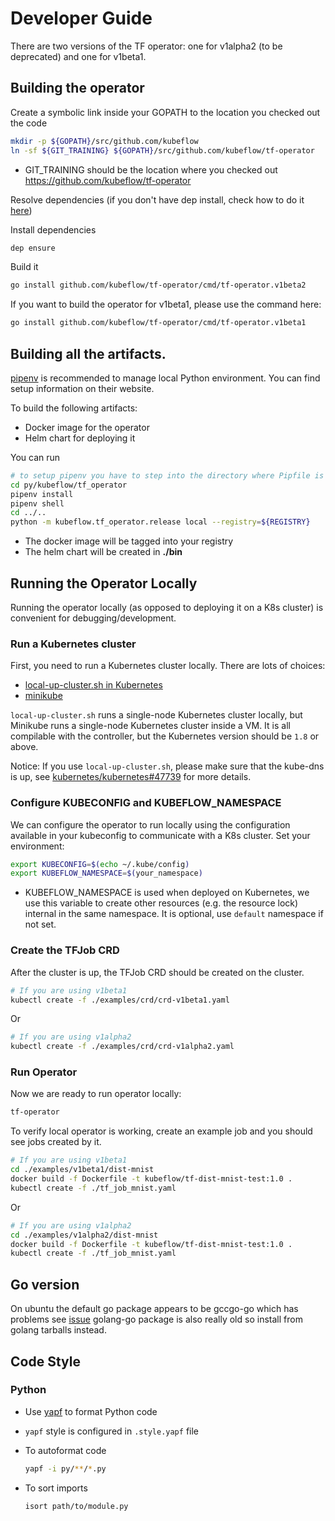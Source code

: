 # Developer Guide

There are two versions of the TF operator: one for v1alpha2 (to be deprecated) and one for v1beta1.

## Building the operator

Create a symbolic link inside your GOPATH to the location you checked out the code

```sh
mkdir -p ${GOPATH}/src/github.com/kubeflow
ln -sf ${GIT_TRAINING} ${GOPATH}/src/github.com/kubeflow/tf-operator
```

* GIT_TRAINING should be the location where you checked out https://github.com/kubeflow/tf-operator

Resolve dependencies (if you don't have dep install, check how to do it [here](https://github.com/golang/dep))

Install dependencies

```sh
dep ensure
```

Build it

```sh
go install github.com/kubeflow/tf-operator/cmd/tf-operator.v1beta2
```

If you want to build the operator for v1beta1, please use the command here:

```sh
go install github.com/kubeflow/tf-operator/cmd/tf-operator.v1beta1
```

## Building all the artifacts.

[pipenv](https://docs.pipenv.org/) is recommended to manage local Python environment.
You can find setup information on their website.

To build the following artifacts:

* Docker image for the operator
* Helm chart for deploying it

You can run

```sh
# to setup pipenv you have to step into the directory where Pipfile is located
cd py/kubeflow/tf_operator
pipenv install
pipenv shell
cd ../..
python -m kubeflow.tf_operator.release local --registry=${REGISTRY}
```

* The docker image will be tagged into your registry
* The helm chart will be created in **./bin**

## Running the Operator Locally

Running the operator locally (as opposed to deploying it on a K8s cluster) is convenient for debugging/development.

### Run a Kubernetes cluster

First, you need to run a Kubernetes cluster locally. There are lots of choices:

- [local-up-cluster.sh in Kubernetes](https://github.com/kubernetes/kubernetes/blob/master/hack/local-up-cluster.sh)
- [minikube](https://github.com/kubernetes/minikube)

`local-up-cluster.sh` runs a single-node Kubernetes cluster locally, but Minikube runs a single-node Kubernetes cluster inside a VM. It is all compilable with the controller, but the Kubernetes version should be `1.8` or above.

Notice: If you use `local-up-cluster.sh`, please make sure that the kube-dns is up, see [kubernetes/kubernetes#47739](https://github.com/kubernetes/kubernetes/issues/47739) for more details.

### Configure KUBECONFIG and KUBEFLOW_NAMESPACE

We can configure the operator to run locally using the configuration available in your kubeconfig to communicate with
a K8s cluster. Set your environment:

```sh
export KUBECONFIG=$(echo ~/.kube/config)
export KUBEFLOW_NAMESPACE=$(your_namespace)
```

* KUBEFLOW_NAMESPACE is used when deployed on Kubernetes, we use this variable to create other resources (e.g. the resource lock) internal in the same namespace. It is optional, use `default` namespace if not set.

### Create the TFJob CRD

After the cluster is up, the TFJob CRD should be created on the cluster.

```bash
# If you are using v1beta1
kubectl create -f ./examples/crd/crd-v1beta1.yaml
```

Or

```bash
# If you are using v1alpha2
kubectl create -f ./examples/crd/crd-v1alpha2.yaml
```

### Run Operator

Now we are ready to run operator locally:

```sh
tf-operator
```

To verify local operator is working, create an example job and you should see jobs created by it.

```sh
# If you are using v1beta1
cd ./examples/v1beta1/dist-mnist
docker build -f Dockerfile -t kubeflow/tf-dist-mnist-test:1.0 .
kubectl create -f ./tf_job_mnist.yaml
```

Or

```bash
# If you are using v1alpha2
cd ./examples/v1alpha2/dist-mnist
docker build -f Dockerfile -t kubeflow/tf-dist-mnist-test:1.0 .
kubectl create -f ./tf_job_mnist.yaml
```

## Go version

On ubuntu the default go package appears to be gccgo-go which has problems see [issue](https://github.com/golang/go/issues/15429) golang-go package is also really old so install from golang tarballs instead.

## Code Style

### Python

* Use [yapf](https://github.com/google/yapf) to format Python code
* `yapf` style is configured in `.style.yapf` file
* To autoformat code

  ```sh
  yapf -i py/**/*.py
  ```

* To sort imports

  ```sh
  isort path/to/module.py
  ```
